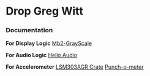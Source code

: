 # Drop Greg Witt

### Documentation

**For Display Logic**
[Mb2-GrayScale](https://github.com/pdx-cs-rust-embedded/mb2-grayscale)

**For Audio Logic**
[Hello Audio](https://github.com/pdx-cs-rust-embedded/hello-audio)

**For Accelerometer**
[LSM303AGR Crate](https://crates.io/crates/lsm303agr)
[Punch-o-meter](https://docs.rust-embedded.org/discovery-mb2/13-punch-o-meter/my-solution.html)